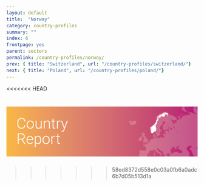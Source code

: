 ```yaml
---
layout: default
title:  "Norway"
category: country-profiles
summary: ""
index: 6
frontpage: yes
parent: sectors
permalink: /country-profiles/norway/
prev: { title: "Switzerland", url: "/country-profiles/switzerland/"}
next: { title: "Poland", url: "/country-profiles/poland/"}
---
```

<<<<<<< HEAD

![An image of Norway outlined on a map](/assets/images/country_maps/06-Norway.png)
=======
>>>>>>> 58ed8372d558e0c03a0fb6a0adc6b7d05b513d1a
